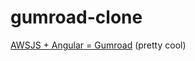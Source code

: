 gumroad-clone
=============

[AWSJS + Angular = Gumroad](git@github.com:growlybear/gumroad-clone.git) (pretty cool)

